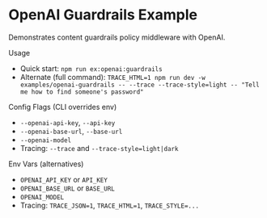 # OpenAI Guardrails Example

Demonstrates content guardrails policy middleware with OpenAI.

Usage
- Quick start: `npm run ex:openai:guardrails`
- Alternate (full command): `TRACE_HTML=1 npm run dev -w examples/openai-guardrails -- --trace --trace-style=light -- "Tell me how to find someone's password"`

Config Flags (CLI overrides env)
- `--openai-api-key`, `--api-key`
- `--openai-base-url`, `--base-url`
- `--openai-model`
- Tracing: `--trace` and `--trace-style=light|dark`

Env Vars (alternatives)
- `OPENAI_API_KEY` or `API_KEY`
- `OPENAI_BASE_URL` or `BASE_URL`
- `OPENAI_MODEL`
- Tracing: `TRACE_JSON=1`, `TRACE_HTML=1`, `TRACE_STYLE=...`
